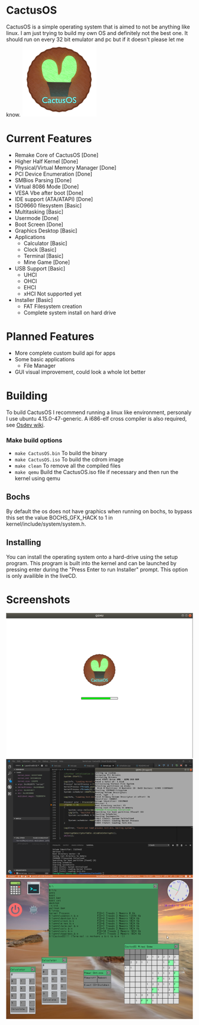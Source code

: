 # CactusOS
CactusOS is a simple operating system that is aimed to not be anything like linux. I am just trying to build my own OS and definitely not the best one. It should run on every 32 bit emulator and pc but if it doesn't please let me know.
<img src="images/Logo.png" width="200" height="200">
# Current Features
- Remake Core of CactusOS [Done]
- Higher Half Kernel [Done]
- Physical/Virtual Memory Manager [Done]
- PCI Device Enumeration [Done]
- SMBios Parsing [Done]
- Virtual 8086 Mode [Done]
- VESA Vbe after boot [Done]
- IDE support (ATA/ATAPI) [Done]
- ISO9660 filesystem [Basic]
- Multitasking [Basic]
- Usermode [Done]
- Boot Screen [Done]
- Graphics Desktop [Basic]
- Applications
  - Calculator [Basic]
  - Clock [Basic]
  - Terminal [Basic]
  - Mine Game [Done]
- USB Support [Basic]
  - UHCI
  - OHCI
  - EHCI
  - xHCI Not supported yet
- Installer [Basic]
  - FAT Filesystem creation
  - Complete system install on hard drive

# Planned Features
- More complete custom build api for apps
- Some basic applications
  - File Manager
- GUI visual improvement, could look a whole lot better
  
# Building
To build CactusOS I recommend running a linux like environment, personaly I use ubuntu 4.15.0-47-generic.
A i686-elf cross compiler is also required, see [Osdev wiki](https://wiki.osdev.org/GCC_Cross-Compiler).
### Make build options
- ```make CactusOS.bin``` To build the binary
- ```make CactusOS.iso``` To build the cdrom image
- ```make clean``` To remove all the compiled files
- ```make qemu``` Build the CactusOS.iso file if necessary and then run the kernel using qemu

## Bochs
By default the os does not have graphics when running on bochs, to bypass this set the value BOCHS_GFX_HACK to 1 in kernel/include/system/system.h.

## Installing
You can install the operating system onto a hard-drive using the setup program. This program is built into the kernel and can be launched by pressing enter during the "Press Enter to run Installer" prompt. This option is only availible in the liveCD.

# Screenshots
<img src="images/Screenshot Bootscreen.png" alt="Bootscreen" width="700">
<img src="images/Screenshot Debugging.png" alt="Debugging with vscode debugger" width="700">
<img src="images/Screenshot Desktop.png" alt="Graphical Desktop" width="700">
